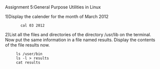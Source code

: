 Assignment 5:General Purpose Utilities in Linux

1)Display the calender for the month of March 2012
           
           cal 03 2012
   
2)List all the files and directories of the directory /usr/lib on the terminal. Now put 
the same information in a file named results. Display the contents of the file results now.
         
         ls /user/bin
         ls -l > results
         cat results
